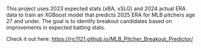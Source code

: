 This project uses 2023 expected stats (xBA, xSLG) and 2024 actual ERA data to train an XGBoost model that predicts 2025 ERA for MLB pitchers age 27 and under. 
The goal is to identify breakout candidates based on improvements in expected batting stats.

Check it out here: https://rjc1121.github.io/MLB_Pitcher_Breakout_Predictor/
